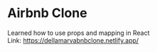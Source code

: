 # Airbnb Clone #
Learned how to use props and mapping in React  
Link: https://dellamarvabnbclone.netlify.app/
